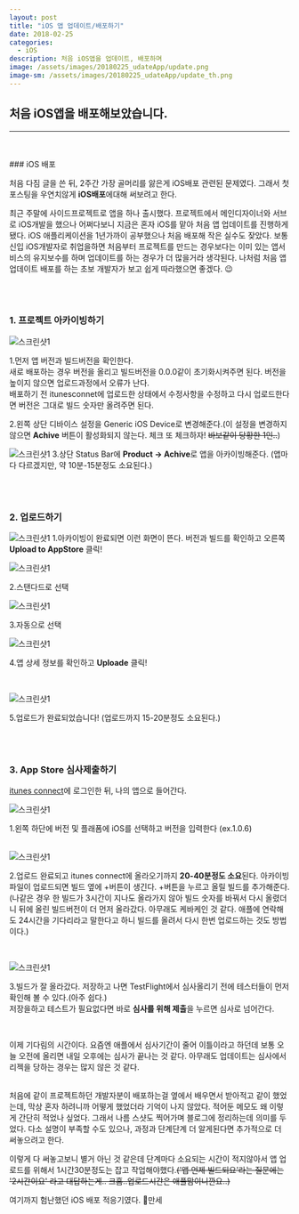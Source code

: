 ```yaml
---
layout: post
title: "iOS 앱 업데이트/배포하기"
date: 2018-02-25
categories:
  - iOS
description: 처음 iOS앱을 업데이트, 배포하며
image: /assets/images/20180225_udateApp/update.png
image-sm: /assets/images/20180225_udateApp/update_th.png
---
```



## 처음 iOS앱을 배포해보았습니다.
---

<br />
<br />
### iOS 배포

처음 다짐 글을 쓴 뒤, 2주간 가장 골머리를 앓은게 iOS배포 관련된 문제였다. 그래서 첫 포스팅을 우연치않게 **iOS배포**에대해 써보려고 한다.

최근 주말에 사이드프로젝트로 앱을 하나 출시했다. 프로젝트에서 메인디자이너와 서브로 iOS개발을 했으나 어쩌다보니 지금은 혼자 iOS를 맡아 처음 앱 업데이트를 진행하게 됐다. iOS 애플리케이션을 1년가까이 공부했으나 처음 배포해 작은 실수도 잦았다. 보통 신입 iOS개발자로 취업을하면 처음부터 프로젝트를 만드는 경우보다는 이미 있는 앱서비스의 유지보수를 하며 업데이트를 하는 경우가 더 많을거라 생각된다. 나처럼 처음 앱 업데이트 배포를 하는 초보 개발자가 보고 쉽게 따라했으면 좋겠다. 😉




<br />
<br />


### 1. 프로젝트 아카이빙하기


![스크린샷1](/assets/images/20180225_udateApp/1.png)


1.먼저 앱 버전과 빌드버전을 확인한다.   
새로 배포하는 경우 버전을 올리고 빌드버전을 0.0.0같이 초기화시켜주면 된다.
버전을 높이지 않으면 업로드과정에서 오류가 난다.  
배포하기 전 itunesconnet에 업로드한 상태에서 수정사항을 수정하고 다시 업로드한다면 버전은 그대로 빌드 숫자만 올려주면 된다.


2.왼쪽 상단 디바이스 설정을 Generic iOS Device로 변경해준다.(이 설정을 변경하지 않으면 **Achive** 버튼이 활성화되지 않는다. 체크 또 체크하자! ~~바보같이 당황한 1인..~~)    
  
  
![스크린샷1](/assets/images/20180225_udateApp/2.png)
3.상단 Status Bar에 **Product → Achive**로 앱을 아카이빙해준다. (앱마다 다르겠지만, 약 10분-15분정도 소요된다.)

<br />
<br />


### 2. 업로드하기


![스크린샷1](/assets/images/20180225_udateApp/3.png)
1.아카이빙이 완료되면 이런 화면이 뜬다. 버전과 빌드를 확인하고 오른쪽 **Upload to AppStore** 클릭!  
  
  

![스크린샷1](/assets/images/20180225_udateApp/4.png)

2.스탠다드로 선택  
  
  

![스크린샷1](/assets/images/20180225_udateApp/5.png)

3.자동으로 선택  
  
    
    
![스크린샷1](/assets/images/20180225_udateApp/6.png)

4.앱 상세 정보를 확인하고 **Uploade** 클릭!  
  
<br />

    
![스크린샷1](/assets/images/20180225_udateApp/8.png)

5.업로드가 완료되었습니다! (업로드까지 15-20분정도 소요된다.)  


<br />
<br />



### 3. App Store 심사제출하기  

[itunes connect](https://itunesconnect.apple.com/)에 로그인한 뒤, 나의 앱으로 들어간다.


![스크린샷1](/assets/images/20180225_udateApp/9.png)

1.왼쪽 하단에 버전 및 플래폼에 iOS를 선택하고 버전을 입력한다 (ex.1.0.6)    
<br />


![스크린샷1](/assets/images/20180225_udateApp/10.png)

2.업로드 완료되고 itunes connect에 올라오기까지 **20-40분정도 소요**된다. 아카이빙파일이 업로드되면 빌드 옆에 +버튼이 생긴다. +버튼을 누르고 올릴 빌드를 추가해준다.  
(나같은 경우 한 빌드가 3시간이 지나도 올라가지 않아 빌드 숫자를 바꿔서 다시 올렸더니 뒤에 올린 빌드버전이 더 먼저 올라갔다. 아무래도 케바케인 것 같다. 애플에 연락해도 24시간을 기다리라고 말한다고 하니 빌드를 올려서 다시 한번 업로드하는 것도 방법이다.)  
  
  
<br />


![스크린샷1](/assets/images/20180225_udateApp/11.png)

3.빌드가 잘 올라갔다. 저장하고 나면 TestFlight에서 심사올리기 전에 테스터들이 먼저 확인해 볼 수 있다.(아주 쉽다.)  
저장을하고 테스트가 필요없다면 바로 **심사를 위해 제출**을 누르면 심사로 넘어간다.  
  
  
<br />

이제 기다림의 시간이다. 요즘엔 애플에서 심사기간이 줄어 이틀이라고 하던데 보통 오늘 오전에 올리면 내일 오후에는 심사가 끝나는 것 같다. 아무래도 업데이트는 심사에서 리젝을 당하는 경우는 많지 않은 것 같다.    


<br />
처음에 같이 프로젝트하던 개발자분이 배포하는걸 옆에서 배우면서 받아적고 같이 했었는데, 막상 혼자 하려니까 어떻게 했었더라 기억이 나지 않았다. 적어둔 메모도 왜 이렇게 간단히 적었나 싶었다. 그래서 나름 스샷도 찍어가며 블로그에 정리하는데 의미를 두었다.  
다소 설명이 부족할 수도 있으나, 과정과 단계단계 더 알게된다면 추가적으로 더 써놓으려고 한다.      


이렇게 다 써놓고보니 별거 아닌 것 같은데 단계마다 소요되는 시간이 적지않아서 앱 업로드를 위해서 1시간30분정도는 잡고 작업해야했다.~~('앱 언제 빌드되요'라는 질문에는 '2시간이요' 라고 대답하는게.. 크흠..업로드시간은 애플맘이니깐요..)~~

여기까지 험난했던 iOS 배포 적응기였다. 🍏만세
